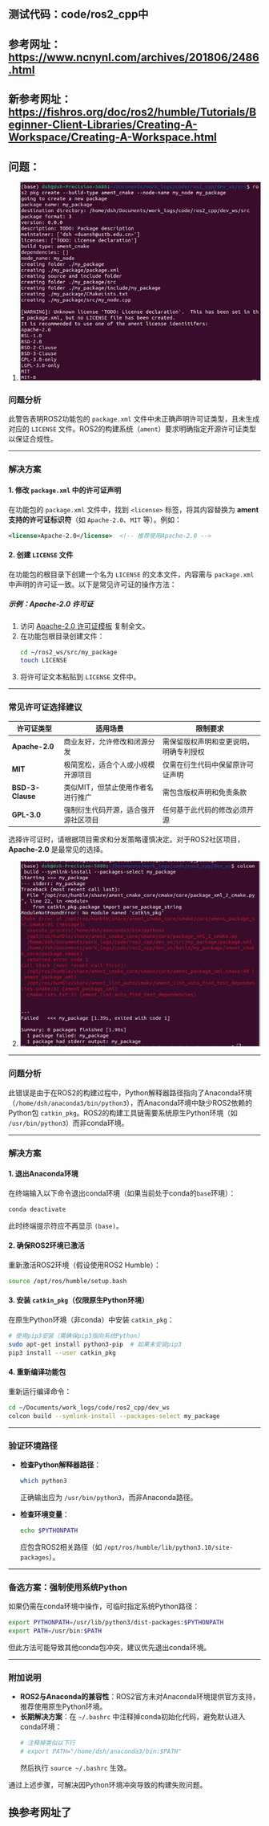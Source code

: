 ## 测试代码：code/ros2_cpp中
## 参考网址：https://www.ncnynl.com/archives/201806/2486.html
## 新参考网址：https://fishros.org/doc/ros2/humble/Tutorials/Beginner-Client-Libraries/Creating-A-Workspace/Creating-A-Workspace.html
## 问题：
1. ![alt text](image.png)

### **问题分析**
此警告表明ROS2功能包的 `package.xml` 文件中未正确声明许可证类型，且未生成对应的 `LICENSE` 文件。ROS2的构建系统（`ament`）要求明确指定开源许可证类型以保证合规性。

---

### **解决方案**
#### **1. 修改 `package.xml` 中的许可证声明**
在功能包的 `package.xml` 文件中，找到 `<license>` 标签，将其内容替换为 **ament支持的许可证标识符**（如 `Apache-2.0`、`MIT` 等）。例如：

```xml
<license>Apache-2.0</license>  <!-- 推荐使用Apache-2.0 -->
```

#### **2. 创建 `LICENSE` 文件**
在功能包的根目录下创建一个名为 `LICENSE` 的文本文件，内容需与 `package.xml` 中声明的许可证一致。以下是常见许可证的操作方法：

##### **示例：Apache-2.0 许可证**
1. 访问 [Apache-2.0 许可证模板](https://www.apache.org/licenses/LICENSE-2.0.txt) 复制全文。
2. 在功能包根目录创建文件：
   ```bash
   cd ~/ros2_ws/src/my_package
   touch LICENSE
   ```
3. 将许可证文本粘贴到 `LICENSE` 文件中。

---

### **常见许可证选择建议**
| **许可证类型** | **适用场景**                              | **限制要求**                                                                 |
|----------------|-----------------------------------------|-----------------------------------------------------------------------------|
| **Apache-2.0** | 商业友好，允许修改和闭源分发              | 需保留版权声明和变更说明，明确专利授权                                      |
| **MIT**        | 极简宽松，适合个人或小规模开源项目        | 仅需在衍生代码中保留原许可证声明                                            |
| **BSD-3-Clause** | 类似MIT，但禁止使用作者名进行推广       | 需包含版权声明和免责条款                                                    |
| **GPL-3.0**    | 强制衍生代码开源，适合强开源社区项目      | 任何基于此代码的修改必须开源                                                |

选择许可证时，请根据项目需求和分发策略谨慎决定。对于ROS2社区项目，**Apache-2.0** 是最常见的选择。

2. ![alt text](image-1.png)
---

### **问题分析**
此错误是由于在ROS2的构建过程中，Python解释器路径指向了Anaconda环境（`/home/dsh/anaconda3/bin/python3`），而Anaconda环境中缺少ROS2依赖的Python包 `catkin_pkg`。ROS2的构建工具链需要系统原生Python环境（如 `/usr/bin/python3`）而非conda环境。

---

### **解决方案**
#### **1. 退出Anaconda环境**
在终端输入以下命令退出conda环境（如果当前处于conda的`base`环境）：
```bash
conda deactivate
```
此时终端提示符应不再显示 `(base)`。

#### **2. 确保ROS2环境已激活**
重新激活ROS2环境（假设使用ROS2 Humble）：
```bash
source /opt/ros/humble/setup.bash
```

#### **3. 安装 `catkin_pkg`（仅限原生Python环境）**
在原生Python环境（非conda）中安装 `catkin_pkg`：
```bash
# 使用pip3安装（需确保pip3指向系统Python）
sudo apt-get install python3-pip  # 如果未安装pip3
pip3 install --user catkin_pkg
```

#### **4. 重新编译功能包**
重新运行编译命令：
```bash
cd ~/Documents/work_logs/code/ros2_cpp/dev_ws
colcon build --symlink-install --packages-select my_package
```

---

### **验证环境路径**
- **检查Python解释器路径**：
  ```bash
  which python3
  ```
  正确输出应为 `/usr/bin/python3`，而非Anaconda路径。

- **检查环境变量**：
  ```bash
  echo $PYTHONPATH
  ```
  应包含ROS2相关路径（如 `/opt/ros/humble/lib/python3.10/site-packages`）。

---

### **备选方案：强制使用系统Python**
如果仍需在conda环境中操作，可临时指定系统Python路径：
```bash
export PYTHONPATH=/usr/lib/python3/dist-packages:$PYTHONPATH
export PATH=/usr/bin:$PATH
```
但此方法可能导致其他conda包冲突，建议优先退出conda环境。

---

### **附加说明**
- **ROS2与Anaconda的兼容性**：ROS2官方未对Anaconda环境提供官方支持，推荐使用原生Python环境。
- **长期解决方案**：在 `~/.bashrc` 中注释掉conda初始化代码，避免默认进入conda环境：
  ```bash
  # 注释掉类似以下行
  # export PATH="/home/dsh/anaconda3/bin:$PATH"
  ```
  然后执行 `source ~/.bashrc` 生效。

通过上述步骤，可解决因Python环境冲突导致的构建失败问题。

## 换参考网址了